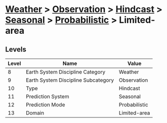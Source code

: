# [Weather](../../../../..) > [Observation](../../../..) > [Hindcast](../../..) > [Seasonal](../..) > [Probabilistic](..) > Limited-area

## Levels

| Level | Name | Value |
|-----|-----|-----|
| 8 | Earth System Discipline Category | Weather |
| 9 | Earth System Discipline Subcategory | Observation |
| 10 | Type | Hindcast |
| 11 | Prediction System | Seasonal |
| 12 | Prediction Mode | Probabilistic |
| 13 | Domain | Limited-area |

